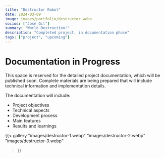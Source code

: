 ```yaml
---
title: "Destructor Robot"
date: 2024-03-09
image: images/portfolio/destructor.webp
socios: ["José Gil"]
summary: "World Destruction!"
description: "Completed project, in documentation phase"
tags: ["project", "upcoming"]
---
```


# Documentation in Progress

This space is reserved for the detailed project documentation, which will be published soon. Complete materials are being prepared that will include technical information and implementation details.

The documentation will include:
- Project objectives
- Technical aspects
- Development process
- Main features
- Results and learnings

{{< gallery
"images/destructor-1.webp"
"images/destructor-2.webp"
"images/destructor-3.webp"
>}}